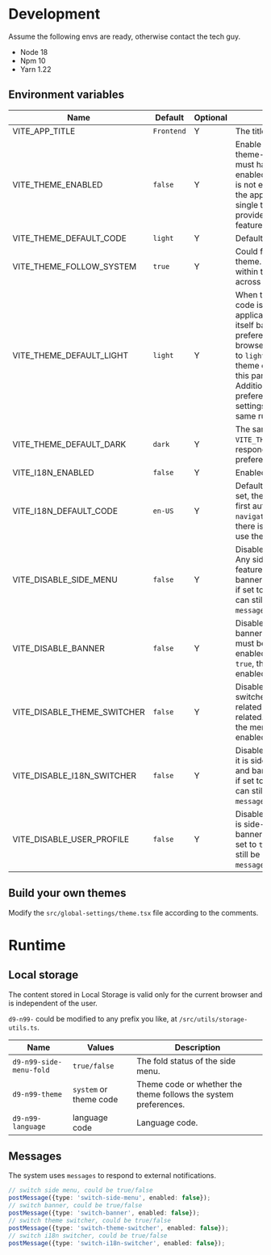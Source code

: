 # Development

Assume the following envs are ready, otherwise contact the tech guy.

- Node 18
- Npm 10
- Yarn 1.22

## Environment variables

| Name                        | Default    | Optional | Description                                                                                                                                                                                                                                                                                                   |
|-----------------------------|------------|----------|---------------------------------------------------------------------------------------------------------------------------------------------------------------------------------------------------------------------------------------------------------------------------------------------------------------|
| VITE_APP_TITLE              | `Frontend` | Y        | The title of the app.                                                                                                                                                                                                                                                                                         |
| VITE_THEME_ENABLED          | `false`    | Y        | Enable themes. Any theme-related feature must have the theme enabled first. If the theme is not enabled, it means the application uses a single theme and does not provide any switching feature.                                                                                                             |
| VITE_THEME_DEFAULT_CODE     | `light`    | Y        | Default theme code.                                                                                                                                                                                                                                                                                           |
| VITE_THEME_FOLLOW_SYSTEM    | `true`     | Y        | Could follow system theme. Only effective within the browser, not across browsers.                                                                                                                                                                                                                            |
| VITE_THEME_DEFAULT_LIGHT    | `light`    | Y        | When the default theme code is not set, the application will configure itself based on the system preferences. If the browser preference is set to `light`, it will use the theme code specified by this parameter. Additionally, if system preference-based settings are enabled, the same rules will apply. |
| VITE_THEME_DEFAULT_DARK     | `dark`     | Y        | The same as `VITE_THEME_DEFAULT_LIGHT`, responding to the `dark` preference.                                                                                                                                                                                                                                  |
| VITE_I18N_ENABLED           | `false`    | Y        | Enabled i18n.                                                                                                                                                                                                                                                                                                 |
| VITE_I18N_DEFAULT_CODE      | `en-US`    | Y        | Default i18n code. If not set, the application will first automatically detect `navigator.language`; if there is no value, it will use the default value.                                                                                                                                                     |
| VITE_DISABLE_SIDE_MENU      | `false`    | Y        | Disable the side menu. Any side-menu-related feature must be the banner enabled first. Even if set to `true`, the menu can still be enabled by `message`.                                                                                                                                                     |
| VITE_DISABLE_BANNER         | `false`    | Y        | Disable the banner. Any banner-related feature must be the banner enabled first. Even if set to `true`, the menu can still be enabled by `message`.                                                                                                                                                           |
| VITE_DISABLE_THEME_SWITCHER | `false`    | Y        | Disable the theme switcher, it is side-menu-related and banner-related. Even if set to `true`, the menu can still be enabled by `message`.                                                                                                                                                                    |
| VITE_DISABLE_I18N_SWITCHER  | `false`    | Y        | Disable the i18n switcher, it is side-menu-related and banner-related. Even if set to `true`, the menu can still be enabled by `message`.                                                                                                                                                                     |
| VITE_DISABLE_USER_PROFILE   | `false`    | Y        | Disable the user profile, it is side-menu-related and banner-related. Even if set to `true`, the menu can still be enabled by `message`.                                                                                                                                                                      |

## Build your own themes

Modify the `src/global-settings/theme.tsx` file according to the comments.

# Runtime

## Local storage

The content stored in Local Storage is valid only for the current browser and is independent of the user.

`d9-n99-` could be modified to any prefix you like, at `/src/utils/storage-utils.ts`.

| Name                    | Values                 | Description                                                     |
|-------------------------|------------------------|-----------------------------------------------------------------|
| `d9-n99-side-menu-fold` | `true/false`           | The fold status of the side menu.                               |
| `d9-n99-theme`          | `system` or theme code | Theme code or whether the theme follows the system preferences. |
| `d9-n99-language`       | language code          | Language code.                                                  |

## Messages

The system uses `messages` to respond to external notifications.

```ts
// switch side menu, could be true/false
postMessage({type: 'switch-side-menu', enabled: false});
// switch banner, could be true/false
postMessage({type: 'switch-banner', enabled: false});
// switch theme switcher, could be true/false
postMessage({type: 'switch-theme-switcher', enabled: false});
// switch i18n switcher, could be true/false
postMessage({type: 'switch-i18n-switcher', enabled: false});
```
